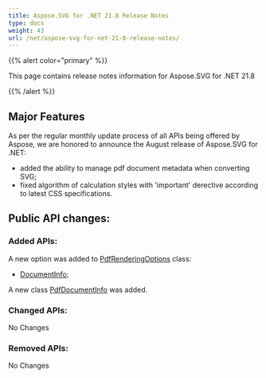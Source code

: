 ```yaml
---
title: Aspose.SVG for .NET 21.8 Release Notes
type: docs
weight: 43
url: /net/aspose-svg-for-net-21-8-release-notes/
---
```


{{% alert color="primary" %}}

This page contains release notes information for Aspose.SVG for .NET 21.8

{{% /alert %}}

## **Major Features**

As per the regular monthly update process of all APIs being offered by Aspose, we are honored to announce the August release of Aspose.SVG for .NET:

- added the ability to manage pdf document metadata when converting SVG;
- fixed algorithm of calculation styles with 'important' derective according to latest CSS specifications.

## **Public API changes:**

### **Added APIs:**

A new option was added to [PdfRenderingOptions](https://reference.aspose.com/svg/net/aspose.svg.rendering.pdf/pdfrenderingoptions) class:

- [DocumentInfo](https://reference.aspose.com/svg/net/aspose.svg.rendering.pdf/pdfrenderingoptions/properties/documentinfo);


A new class [PdfDocumentInfo](https://reference.aspose.com/svg/net/aspose.svg.rendering.pdf/pdfdocumentinfo) was added.

### **Changed APIs:**

No Changes

### **Removed APIs:**

No Changes

    